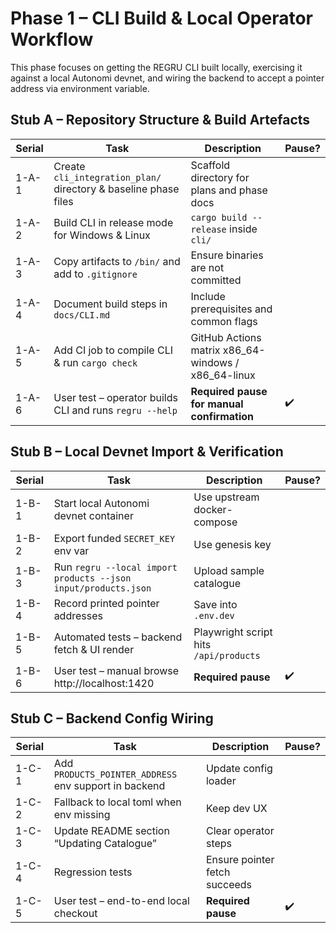 # Phase 1 – CLI Build & Local Operator Workflow

This phase focuses on getting the REGRU CLI built locally, exercising it against a local Autonomi devnet, and wiring the backend to accept a pointer address via environment variable.

## Stub A – Repository Structure & Build Artefacts
| Serial | Task | Description | Pause? |
|--------|------|-------------|--------|
| 1-A-1 | Create `cli_integration_plan/` directory & baseline phase files | Scaffold directory for plans and phase docs | |
| 1-A-2 | Build CLI in release mode for Windows & Linux | `cargo build --release` inside `cli/` | |
| 1-A-3 | Copy artifacts to `/bin/` and add to `.gitignore` | Ensure binaries are not committed | |
| 1-A-4 | Document build steps in `docs/CLI.md` | Include prerequisites and common flags | |
| 1-A-5 | Add CI job to compile CLI & run `cargo check` | GitHub Actions matrix x86_64-windows / x86_64-linux | |
| 1-A-6 | User test – operator builds CLI and runs `regru --help` | **Required pause for manual confirmation** | ✔️ |

## Stub B – Local Devnet Import & Verification
| Serial | Task | Description | Pause? |
|--------|------|-------------|--------|
| 1-B-1 | Start local Autonomi devnet container | Use upstream docker-compose | |
| 1-B-2 | Export funded `SECRET_KEY` env var | Use genesis key | |
| 1-B-3 | Run `regru --local import products --json input/products.json` | Upload sample catalogue | |
| 1-B-4 | Record printed pointer addresses | Save into `.env.dev` | |
| 1-B-5 | Automated tests – backend fetch & UI render | Playwright script hits `/api/products` | |
| 1-B-6 | User test – manual browse http://localhost:1420 | **Required pause** | ✔️ |

## Stub C – Backend Config Wiring
| Serial | Task | Description | Pause? |
|--------|------|-------------|--------|
| 1-C-1 | Add `PRODUCTS_POINTER_ADDRESS` env support in backend | Update config loader | |
| 1-C-2 | Fallback to local toml when env missing | Keep dev UX | |
| 1-C-3 | Update README section “Updating Catalogue” | Clear operator steps | |
| 1-C-4 | Regression tests | Ensure pointer fetch succeeds | |
| 1-C-5 | User test – end-to-end local checkout | **Required pause** | ✔️ | 